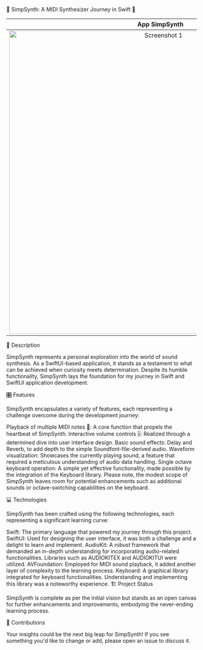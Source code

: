 🎹 SimpSynth: A MIDI Synthesizer Journey in Swift 🎵


| App SimpSynth | 
|:--------:|
| <img src="https://user-images.githubusercontent.com/105247375/239377189-d7e9b13b-7982-4000-92a2-4acbf9ede5a2.png" alt="Screenshot 1" title="Screenshot 1" width="800"> |



📝 Description

SimpSynth represents a personal exploration into the world of sound synthesis. As a SwiftUI-based application, it stands as a testament to what can be achieved when curiosity meets determination. Despite its humble functionality, SimpSynth lays the foundation for my journey in Swift and SwiftUI application development.

🎛️ Features

SimpSynth encapsulates a variety of features, each representing a challenge overcome during the development journey:

Playback of multiple MIDI notes 🎼: A core function that propels the heartbeat of SimpSynth.
Interactive volume controls 🎚️: Realized through a determined dive into user interface design.
Basic sound effects: Delay and Reverb, to add depth to the simple Soundfont-file-derived audio.
Waveform visualization: Showcases the currently playing sound, a feature that required a meticulous understanding of audio data handling.
Single octave keyboard operation: A simple yet effective functionality, made possible by the integration of the Keyboard library.
Please note, the modest scope of SimpSynth leaves room for potential enhancements such as additional sounds or octave-switching capabilities on the keyboard.

💻 Technologies

SimpSynth has been crafted using the following technologies, each representing a significant learning curve:

Swift: The primary language that powered my journey through this project.
SwiftUI: Used for designing the user interface, it was both a challenge and a delight to learn and implement.
AudioKit: A robust framework that demanded an in-depth understanding for incorporating audio-related functionalities. Libraries such as AUDIOKITEX and AUDIOKITUI were utilized.
AVFoundation: Employed for MIDI sound playback, it added another layer of complexity to the learning process.
Keyboard: A graphical library integrated for keyboard functionalities. Understanding and implementing this library was a noteworthy experience.
🏗️ Project Status

SimpSynth is complete as per the initial vision but stands as an open canvas for further enhancements and improvements, embodying the never-ending learning process.

🤝 Contributions

Your insights could be the next big leap for SimpSynth! If you see something you'd like to change or add, please open an issue to discuss it.
